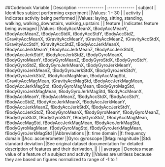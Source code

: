 ##Codebook
Variable  | Description
------------- | :-------------
| subject  | Identifies subject performing experiment
||Values: 1 - 30
|
| activity  | Indicates activity being performed
||Values: laying, sitting, standing, walking, walking_downstairs, walking_upstairs
|
| feature | Indicates feature being averaged
||Values: tBodyAccMeanX, tBodyAccMeanY, tBodyAccMeanZ, tBodyAccStdX, tBodyAccStdY, tBodyAccStdZ, tGravityAccMeanX, tGravityAccMeanY, tGravityAccMeanZ, tGravityAccStdX, tGravityAccStdY, tGravityAccStdZ, tBodyAccJerkMeanX, tBodyAccJerkMeanY, tBodyAccJerkMeanZ, tBodyAccJerkStdX, tBodyAccJerkStdY, tBodyAccJerkStdZ, tBodyGyroMeanX, tBodyGyroMeanY, tBodyGyroMeanZ, tBodyGyroStdX, tBodyGyroStdY, tBodyGyroStdZ, tBodyGyroJerkMeanX, tBodyGyroJerkMeanY, tBodyGyroJerkMeanZ, tBodyGyroJerkStdX, tBodyGyroJerkStdY, tBodyGyroJerkStdZ, tBodyAccMagMean, tBodyAccMagStd, tGravityAccMagMean, tGravityAccMagStd, tBodyAccJerkMagMean, tBodyAccJerkMagStd, tBodyGyroMagMean, tBodyGyroMagStd, tBodyGyroJerkMagMean, tBodyGyroJerkMagStd, fBodyAccMeanX, fBodyAccMeanY, fBodyAccMeanZ, fBodyAccStdX, fBodyAccStdY, fBodyAccStdZ, fBodyAccJerkMeanX, fBodyAccJerkMeanY, fBodyAccJerkMeanZ, fBodyAccJerkStdX, fBodyAccJerkStdY, fBodyAccJerkStdZ, fBodyGyroMeanX, fBodyGyroMeanY, fBodyGyroMeanZ, fBodyGyroStdX, fBodyGyroStdY, fBodyGyroStdZ, fBodyAccMagMean, fBodyAccMagStd, fBodyAccJerkMagMean, fBodyAccJerkMagStd, fBodyGyroMagMean, fBodyGyroMagStd, fBodyGyroJerkMagMean, fBodyGyroJerkMagStd
||Abbreviations
||t: time domain
||f: frequency domain
||Acc: accelerometer
||Gyro: gyroscope
||Mag: magnitude
||Std: standard deviation
||See original dataset documentation for detailed description of features and their derivation.
||
|
| average | Denotes mean value of a feature of a subject and activity
||Values are unitless because they are based on figures normalized to range of -1 to 1
